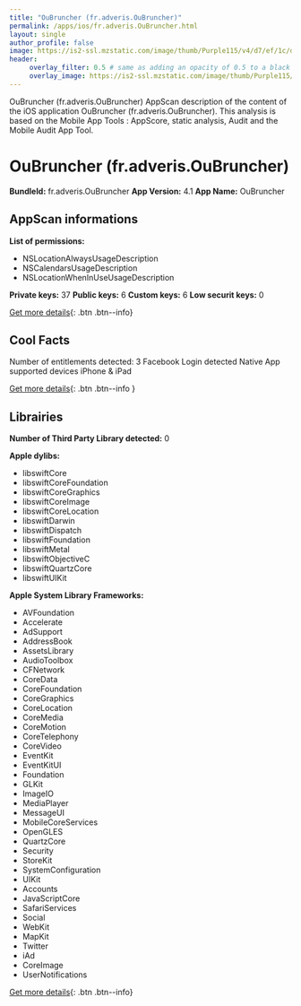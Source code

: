 ```yaml
---
title: "OuBruncher (fr.adveris.OuBruncher)"
permalink: /apps/ios/fr.adveris.OuBruncher.html
layout: single
author_profile: false
image: https://is2-ssl.mzstatic.com/image/thumb/Purple115/v4/d7/ef/1c/d7ef1c5e-6932-f168-35c6-cdb3b768b41c/source/512x512bb.jpg
header: 
     overlay_filter: 0.5 # same as adding an opacity of 0.5 to a black background
     overlay_image: https://is2-ssl.mzstatic.com/image/thumb/Purple115/v4/d7/ef/1c/d7ef1c5e-6932-f168-35c6-cdb3b768b41c/source/512x512bb.jpg
---
```

OuBruncher (fr.adveris.OuBruncher) AppScan description of the content of the iOS application OuBruncher (fr.adveris.OuBruncher). This analysis is based on the Mobile App Tools : AppScore, static analysis, Audit and the Mobile Audit App Tool.

# OuBruncher (fr.adveris.OuBruncher)

**BundleId:** fr.adveris.OuBruncher
**App Version:** 4.1
**App Name:** OuBruncher


## AppScan informations 

**List of permissions:** 
- NSLocationAlwaysUsageDescription
- NSCalendarsUsageDescription
- NSLocationWhenInUseUsageDescription
  
  
**Private keys:** 37
**Public keys:** 6
**Custom keys:** 6
**Low securit keys:** 0
  
[Get more details](/pricing.html){: .btn .btn--info}

## Cool Facts

Number of entitlements detected: 3
Facebook Login detected
Native App
supported devices iPhone & iPad
  
[Get more details](/pricing.html){: .btn .btn--info }

## Librairies 
**Number of Third Party Library detected:** 0


**Apple dylibs:**
- libswiftCore
- libswiftCoreFoundation
- libswiftCoreGraphics
- libswiftCoreImage
- libswiftCoreLocation
- libswiftDarwin
- libswiftDispatch
- libswiftFoundation
- libswiftMetal
- libswiftObjectiveC
- libswiftQuartzCore
- libswiftUIKit


**Apple System Library Frameworks:**
- AVFoundation
- Accelerate
- AdSupport
- AddressBook
- AssetsLibrary
- AudioToolbox
- CFNetwork
- CoreData
- CoreFoundation
- CoreGraphics
- CoreLocation
- CoreMedia
- CoreMotion
- CoreTelephony
- CoreVideo
- EventKit
- EventKitUI
- Foundation
- GLKit
- ImageIO
- MediaPlayer
- MessageUI
- MobileCoreServices
- OpenGLES
- QuartzCore
- Security
- StoreKit
- SystemConfiguration
- UIKit
- Accounts
- JavaScriptCore
- SafariServices
- Social
- WebKit
- MapKit
- Twitter
- iAd
- CoreImage
- UserNotifications


  
[Get more details](/pricing.html){: .btn .btn--info}

